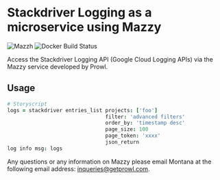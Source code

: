 # Stackdriver Logging as a microservice using Mazzy
![Mazzh](https://img.shields.io/badge/mazzy-compiled-orange.svg)
![Docker Build Status](https://img.shields.io/badge/Dockerfile-automated-blue.svg)

Access the Stackdriver Logging API (Google Cloud Logging APIs) via the Mazzy service developed by Prowl.

## Usage
```coffee
# Storyscript
logs = stackdriver entries_list projects: ['foo'] 
                                filter: 'advanced filters'
                                order_by: 'timestamp desc'
                                page_size: 100
                                page_token: 'xxxx'
                                json_return
log info msg: logs
```

Any questions or any information on Mazzy please email Montana at the following email address: inqueries@getprowl.com.
